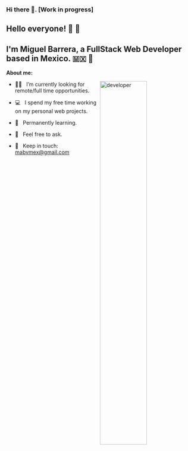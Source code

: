 ### Hi there 👋.  [Work in progress]

<!--
**mabvmex/mabvmex** is a ✨ _special_ ✨ repository because its `README.md` (this file) appears on your GitHub profile.

Here are some ideas to get you started:

- 🔭 I’m currently working on ...
- 🌱 I’m currently learning ...
- 👯 I’m looking to collaborate on ...
- 🤔 I’m looking for help with ...
- 💬 Ask me about ...
- 📫 How to reach me: ...
- 😄 Pronouns: ...
- ⚡ Fun fact: ...
-->
## Hello everyone! 👋 🖖 
## I'm Miguel Barrera, a FullStack Web Developer based in Mexico. 🇲🇽 🏡  

<!-- About me-->
**About me:**

<img width="50%" align="right" alt="developer" src = "https://www.simplilearn.com/ice9/free_resources_article_thumb/full_front_back.jpg"/>

- 👨‍💻 &nbsp; I’m currently looking for remote/full time opportunities. 

- 💻 &nbsp; I spend my free time working on my personal web projects. 

- 👊 &nbsp; Permanently learning.

- 👾 &nbsp; Feel free to ask.

- 📩 &nbsp; Keep in touch: mabvmex@gmail.com
